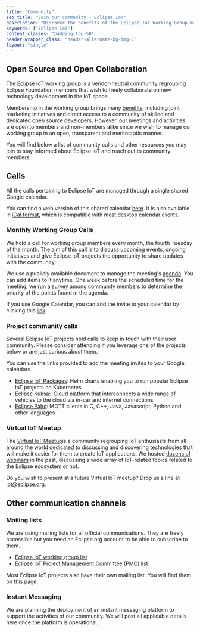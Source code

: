 ```yaml
---
title: "Community"
seo_title: "Join our community - Eclipse IoT"
description: "Discover the benefits of the Eclipse IoT Working Group membership"
keywords: ["Eclipse IoT"]
content_classes: "padding-top-50"
header_wrapper_class: "header-alternate-bg-img-1"
layout: "single"
---
```


## Open Source and Open Collaboration

The Eclipse IoT working group is a vendor-neutral community regrouping Eclipse Foundation members that wish to freely collaborate on new technology development in the IoT space.

Membership in the working group brings many [benefits](https://www.eclipse.org/membership/), including joint marketing initiatives and direct access to a community of skilled and dedicated open source developers. However, our meetings and activities are open to members and non-members alike since we wish to manage our working group in an open, transparent and meritocratic manner.

You will find below a list of community calls and other resources you may join to stay informed about Eclipse IoT and reach out to community members

## Calls

All the calls pertaining to Eclipse IoT are managed through a single shared Google calendar.

You can find a web version of this shared calendar [here](https://calendar.google.com/calendar/embed?src=u5j68s710reqmr37vd78jdlbm4%40group.calendar.google.com&amp;ctz=America%2FToronto). It is also available in [iCal format](https://calendar.google.com/calendar/ical/u5j68s710reqmr37vd78jdlbm4%40group.calendar.google.com/public/basic.ics), which is compatible with most desktop calendar clients.

### Monthly Working Group Calls

We hold a call for working group members every month, the fourth Tuesday of the month. The aim of this call is to discuss upcoming events, ongoing initiatives and give Eclipse IoT projects the opportunity to share updates with the community.

We use a publicly available document to manage the meeting's [agenda](https://docs.google.com/document/d/1ZPG3uQ92nreVPpJQf80iJ4fQj-qMR7vLOAkuFNW-Xws/edit). You can add items to it anytime. One week before the scheduled time for the meeting, we run a survey among community members to determine the priority of the points found in the agenda.

If you use Google Calendar, you can add the invite to your calendar by clicking this [link](https://calendar.google.com/event?action=TEMPLATE&tmeid=Z25hMDFwbmdub3BqaHIwcTRtMnNsN2k0aGpfMjAyMTAyMjNUMTYwMDAwWiB1NWo2OHM3MTByZXFtcjM3dmQ3OGpkbGJtNEBn&tmsrc=u5j68s710reqmr37vd78jdlbm4%40group.calendar.google.com&scp=ALL).

### Project community calls

Several Eclipse IoT projects hold calls to keep in touch with their user community. Please consider attending if you leverage one of the projects below or are just curious about them.

You can use the links provided to add the meeting invites to your Google calendars.

* [Eclipse IoT Packages](https://calendar.google.com/event?action=TEMPLATE&tmeid=NmJvZW9zYWNzazc1dHFoZHA5dXY0YjhkZWNfMjAyMTAyMjJUMTUwMDAwWiB1NWo2OHM3MTByZXFtcjM3dmQ3OGpkbGJtNEBn&tmsrc=u5j68s710reqmr37vd78jdlbm4%40group.calendar.google.com&scp=ALL): Helm charts enabling you to run popular Eclipse IoT projects on Kubernetes
* [Eclipse Kuksa](https://calendar.google.com/event?action=TEMPLATE&amp;tmeid=ZG9wY2Jrb2tyOWJhOWRxOGtwMjc0bnZoMThfMjAyMDAzMTlUMTIwMDAwWiB1NWo2OHM3MTByZXFtcjM3dmQ3OGpkbGJtNEBn&amp;tmsrc=u5j68s710reqmr37vd78jdlbm4%40group.calendar.google.com&amp;scp=ALL):&nbsp; Cloud platform that interconnects a wide range of vehicles to the cloud via in-car and internet connections
* [Eclipse Paho](https://calendar.google.com/event?action=TEMPLATE&amp;tmeid=NTdya3R1NWIyM2xwNTZkMzAwNnI0N2ZnNzBfMjAyMDAzMTBUMTQwMDAwWiB1NWo2OHM3MTByZXFtcjM3dmQ3OGpkbGJtNEBn&amp;tmsrc=u5j68s710reqmr37vd78jdlbm4%40group.calendar.google.com&amp;scp=ALL): MQTT clients in C, C++, Java, Javascript, Python and other languages


### Virtual IoT Meetup

The [Virtual IoT Meetup](https://www.meetup.com/Virtual-IoT/)is a community regrouping IoT enthusiasts from all around the world dedicated to discussing and discovering technologies that will make it easier for them to create IoT applications. We hosted [dozens of webinars](https://www.meetup.com/Virtual-IoT/events/past/) in the past, discussing a wide array of IoT-related topics related to the Eclipse ecosystem or not.

Do you wish to present at a future Virtual IoT meetup? Drop us a line at iot@eclipse.org.

## Other communication channels

### Mailing lists

We are using mailing lists for all official communications. They are freely accessible but you need an Eclipse.org account to be able to subscribe to them.

* [Eclipse IoT working group list](https://accounts.eclipse.org/mailing-list/iot-wg)
* [Eclipse IoT Project Management Committee (PMC) list](https://accounts.eclipse.org/mailing-list/iot-pmc)


Most Eclipse IoT projects also have their own mailing list. You will find them on [this page](https://accounts.eclipse.org/mailing-list/).

### Instant Messaging

We are planning the deployment of an instant messaging platform to support the activities of our community. We will post all applicable details here once the platform is operational.
